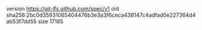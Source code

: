 version https://git-lfs.github.com/spec/v1
oid sha256:2bc0d35931065404476b3e3a3f6ceca438147c4adfad0e227364d4ab53f7dd55
size 17185
